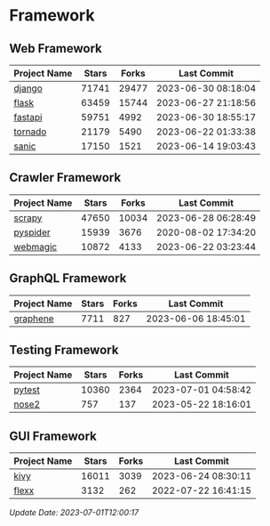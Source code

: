 # Framework

## Web Framework
| Project Name | Stars | Forks | Last Commit |
| ------------ | ----- | ----- | ----------- |
| [django](https://github.com/django/django) | 71741 | 29477 | 2023-06-30 08:18:04 |
| [flask](https://github.com/pallets/flask) | 63459 | 15744 | 2023-06-27 21:18:56 |
| [fastapi](https://github.com/tiangolo/fastapi) | 59751 | 4992 | 2023-06-30 18:55:17 |
| [tornado](https://github.com/tornadoweb/tornado) | 21179 | 5490 | 2023-06-22 01:33:38 |
| [sanic](https://github.com/sanic-org/sanic) | 17150 | 1521 | 2023-06-14 19:03:43 |

## Crawler Framework
| Project Name | Stars | Forks | Last Commit |
| ------------ | ----- | ----- | ----------- |
| [scrapy](https://github.com/scrapy/scrapy) | 47650 | 10034 | 2023-06-28 06:28:49 |
| [pyspider](https://github.com/binux/pyspider) | 15939 | 3676 | 2020-08-02 17:34:20 |
| [webmagic](https://github.com/code4craft/webmagic) | 10872 | 4133 | 2023-06-22 03:23:44 |

## GraphQL Framework
| Project Name | Stars | Forks | Last Commit |
| ------------ | ----- | ----- | ----------- |
| [graphene](https://github.com/graphql-python/graphene) | 7711 | 827 | 2023-06-06 18:45:01 |

## Testing Framework
| Project Name | Stars | Forks | Last Commit |
| ------------ | ----- | ----- | ----------- |
| [pytest](https://github.com/pytest-dev/pytest) | 10360 | 2364 | 2023-07-01 04:58:42 |
| [nose2](https://github.com/nose-devs/nose2) | 757 | 137 | 2023-05-22 18:16:01 |

## GUI Framework
| Project Name | Stars | Forks | Last Commit |
| ------------ | ----- | ----- | ----------- |
| [kivy](https://github.com/kivy/kivy) | 16011 | 3039 | 2023-06-24 08:30:11 |
| [flexx](https://github.com/flexxui/flexx) | 3132 | 262 | 2022-07-22 16:41:15 |

*Update Date: 2023-07-01T12:00:17*
